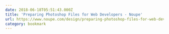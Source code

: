 ```yaml
---
date: 2018-06-18T05:51:43.000Z
title: 'Preparing Photoshop Files for Web Developers - Noupe'
url: https://www.noupe.com/design/preparing-photoshop-files-for-web-developers.html
category: bookmark
---
```

